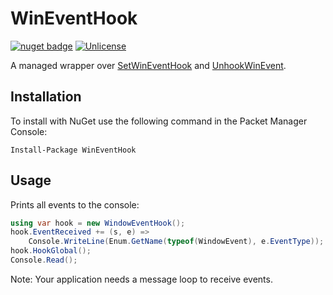 # WinEventHook

[![nuget badge](https://badgen.net/nuget/v/wineventhook)](https://www.nuget.org/packages/WinEventHook/0.2.0)
[![Unlicense](https://img.shields.io/github/license/OpenByteDev/WinEventHook)](./LICENSE)

A managed wrapper over [SetWinEventHook](https://docs.microsoft.com/en-us/windows/win32/api/winuser/nf-winuser-setwineventhook) and [UnhookWinEvent](https://docs.microsoft.com/en-us/windows/win32/api/winuser/nf-winuser-unhookwinevent).


## Installation

To install with NuGet use the following command in the Packet Manager Console:
```
Install-Package WinEventHook
```

## Usage
Prints all events to the console:
```cs
using var hook = new WindowEventHook();
hook.EventReceived += (s, e) =>
    Console.WriteLine(Enum.GetName(typeof(WindowEvent), e.EventType));
hook.HookGlobal();
Console.Read();
```

Note: Your application needs a message loop to receive events.

